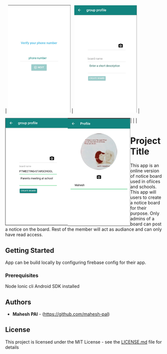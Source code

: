 




| <img src="https://raw.githubusercontent.com/mahesh-pal/NoticeBoard/master/screenshots/Screen%20Shot%202018-08-05%20at%206.02.25%20PM.png" width="200">  | <img src="https://github.com/mahesh-pal/NoticeBoard/blob/master/screenshots/Screen%20Shot%202018-08-05%20at%206.04.33%20PM.png" width="200" >  |

|<img src="https://raw.githubusercontent.com/mahesh-pal/NoticeBoard/master/screenshots/Screen%20Shot%202018-08-05%20at%206.05.42%20PM.png" width="200" style="float:left">  | 
<img src="https://raw.githubusercontent.com/mahesh-pal/NoticeBoard/master/screenshots/Screen%20Shot%202018-08-05%20at%206.07.27%20PM.png" width="200" style="float:left"> |







# Project Title

This app is an online version of notice board used in ofiices and
schools. This app will users to create a notice board for their purpose.
Only admins of a board can post a notice on the board. Rest of the member will
act as audiance and can only have read access.

## Getting Started

App can be build locally by configuring firebase config for their app.

### Prerequisites

Node
Ionic cli
Android SDK installed

## Authors

* **Mahesh PAl** - (https://github.com/mahesh-pal)

## License

This project is licensed under the MIT License - see the [LICENSE.md](LICENSE.md) file for details
